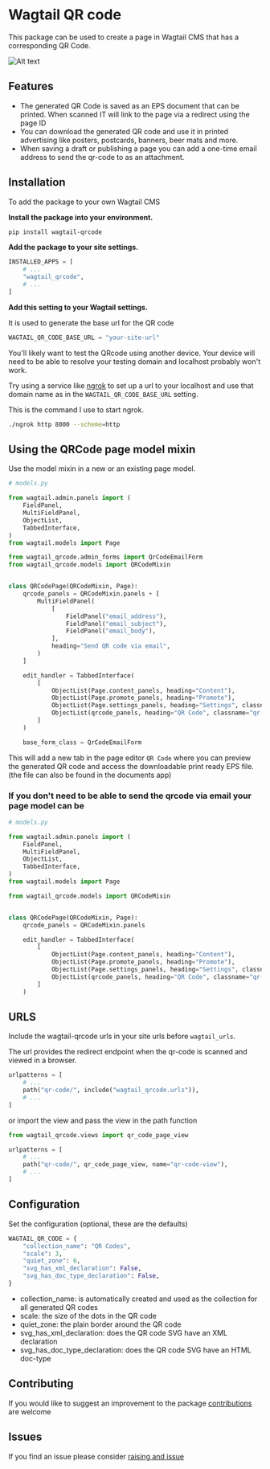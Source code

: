 # Wagtail QR code

This package can be used to create a page in Wagtail CMS that has a corresponding QR Code.

![Alt text](docs/sample.png?raw=true "Title")

## Features

- The generated QR Code is saved as an EPS document that can be printed. When scanned IT will link to the page via a redirect using the page ID
- You can download the generated QR code and use it in printed advertising like posters, postcards, banners, beer mats and more.
- When saving a draft or publishing a page you can add a one-time email address to send the qr-code to as an attachment.

## Installation

To add the package to your own Wagtail CMS

**Install the package into your environment.**

```bash
pip install wagtail-qrcode
```

**Add the package to your site settings.**

```python
INSTALLED_APPS = [
    # ...
    "wagtail_qrcode",
    # ...
]
```

**Add this setting to your Wagtail settings.**

It is used to generate the base url for the QR code

```python
WAGTAIL_QR_CODE_BASE_URL = "your-site-url"
```

You'll likely want to test the QRcode using another device. Your device will need to be able to resolve your testing domain and localhost probably won't work.

Try using a service like [ngrok](https://ngrok.com/) to set up a url to your localhost and use that domain name as in the `WAGTAIL_QR_CODE_BASE_URL` setting.

This is the command I use to start ngrok.

```bash
./ngrok http 8000 --scheme=http
```

## Using the QRCode page model mixin

Use the model mixin in a new or an existing page model.

```python
# models.py

from wagtail.admin.panels import (
    FieldPanel,
    MultiFieldPanel,
    ObjectList,
    TabbedInterface,
)
from wagtail.models import Page

from wagtail_qrcode.admin_forms import QrCodeEmailForm
from wagtail_qrcode.models import QRCodeMixin


class QRCodePage(QRCodeMixin, Page):
    qrcode_panels = QRCodeMixin.panels + [
        MultiFieldPanel(
            [
                FieldPanel("email_address"),
                FieldPanel("email_subject"),
                FieldPanel("email_body"),
            ],
            heading="Send QR code via email",
        )
    ]

    edit_handler = TabbedInterface(
        [
            ObjectList(Page.content_panels, heading="Content"),
            ObjectList(Page.promote_panels, heading="Promote"),
            ObjectList(Page.settings_panels, heading="Settings", classname="settings"),
            ObjectList(qrcode_panels, heading="QR Code", classname="qr-code"),
        ]
    )

    base_form_class = QrCodeEmailForm
```

This will add a new tab in the page editor `QR Code` where you can preview the generated QR code and access the downloadable print ready EPS file. (the file can also be found in the documents app)

### If you don't need to be able to send the qrcode via email your page model can be

```python
# models.py

from wagtail.admin.panels import (
    FieldPanel,
    MultiFieldPanel,
    ObjectList,
    TabbedInterface,
)
from wagtail.models import Page

from wagtail_qrcode.models import QRCodeMixin


class QRCodePage(QRCodeMixin, Page):
    qrcode_panels = QRCodeMixin.panels

    edit_handler = TabbedInterface(
        [
            ObjectList(Page.content_panels, heading="Content"),
            ObjectList(Page.promote_panels, heading="Promote"),
            ObjectList(Page.settings_panels, heading="Settings", classname="settings"),
            ObjectList(qrcode_panels, heading="QR Code", classname="qr-code"),
        ]
    )
```

## URLS

Include the wagtail-qrcode urls in your site urls before `wagtail_urls`.

The url provides the redirect endpoint when the qr-code is scanned and viewed in a browser.

```python
urlpatterns = [
    # ...
    path("qr-code/", include("wagtail_qrcode.urls")),
    # ...
]
```

or import the view and pass the view in the path function

```python
from wagtail_qrcode.views import qr_code_page_view

urlpatterns = [
    # ...
    path("qr-code/", qr_code_page_view, name="qr-code-view"),
    # ...
]
```

## Configuration

Set the configuration (optional, these are the defaults)

```python
WAGTAIL_QR_CODE = {
    "collection_name": "QR Codes",
    "scale": 3,
    "quiet_zone": 6,
    "svg_has_xml_declaration": False,
    "svg_has_doc_type_declaration": False,
}
```

- collection_name: is automatically created and used as the collection for all generated QR codes
- scale: the size of the dots in the QR code
- quiet_zone: the plain border around the QR code
- svg_has_xml_declaration: does the QR code SVG have an XML declaration
- svg_has_doc_type_declaration: does the QR code SVG have an HTML doc-type

## Contributing

If you would like to suggest an improvement to the package [contributions](docs/contribute.md) are welcome

## Issues

If you find an issue please consider [raising and issue](https://github.com/nickmoreton/wagtail-qrcode/issues)

